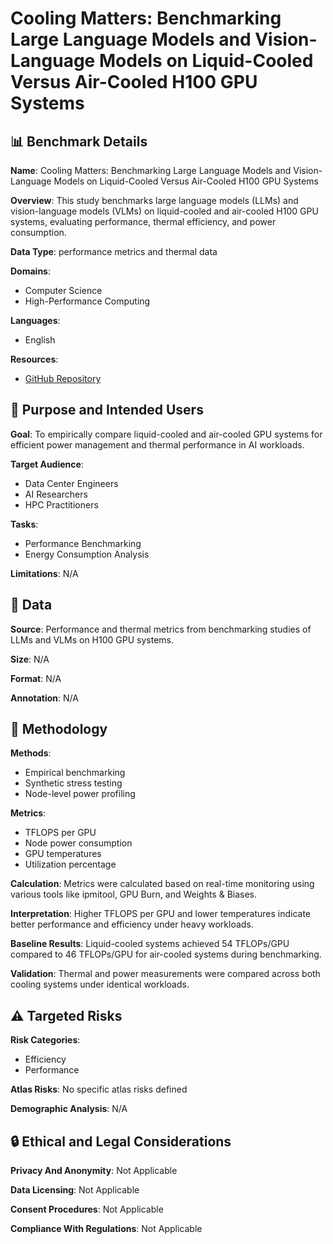 # Cooling Matters: Benchmarking Large Language Models and Vision-Language Models on Liquid-Cooled Versus Air-Cooled H100 GPU Systems

## 📊 Benchmark Details

**Name**: Cooling Matters: Benchmarking Large Language Models and Vision-Language Models on Liquid-Cooled Versus Air-Cooled H100 GPU Systems

**Overview**: This study benchmarks large language models (LLMs) and vision-language models (VLMs) on liquid-cooled and air-cooled H100 GPU systems, evaluating performance, thermal efficiency, and power consumption.

**Data Type**: performance metrics and thermal data

**Domains**:
- Computer Science
- High-Performance Computing

**Languages**:
- English

**Resources**:
- [GitHub Repository](https://github.com/iscaas/Cooling-Matters)

## 🎯 Purpose and Intended Users

**Goal**: To empirically compare liquid-cooled and air-cooled GPU systems for efficient power management and thermal performance in AI workloads.

**Target Audience**:
- Data Center Engineers
- AI Researchers
- HPC Practitioners

**Tasks**:
- Performance Benchmarking
- Energy Consumption Analysis

**Limitations**: N/A

## 💾 Data

**Source**: Performance and thermal metrics from benchmarking studies of LLMs and VLMs on H100 GPU systems.

**Size**: N/A

**Format**: N/A

**Annotation**: N/A

## 🔬 Methodology

**Methods**:
- Empirical benchmarking
- Synthetic stress testing
- Node-level power profiling

**Metrics**:
- TFLOPS per GPU
- Node power consumption
- GPU temperatures
- Utilization percentage

**Calculation**: Metrics were calculated based on real-time monitoring using various tools like ipmitool, GPU Burn, and Weights & Biases.

**Interpretation**: Higher TFLOPS per GPU and lower temperatures indicate better performance and efficiency under heavy workloads.

**Baseline Results**: Liquid-cooled systems achieved 54 TFLOPs/GPU compared to 46 TFLOPs/GPU for air-cooled systems during benchmarking.

**Validation**: Thermal and power measurements were compared across both cooling systems under identical workloads.

## ⚠️ Targeted Risks

**Risk Categories**:
- Efficiency
- Performance

**Atlas Risks**:
No specific atlas risks defined

**Demographic Analysis**: N/A

## 🔒 Ethical and Legal Considerations

**Privacy And Anonymity**: Not Applicable

**Data Licensing**: Not Applicable

**Consent Procedures**: Not Applicable

**Compliance With Regulations**: Not Applicable
